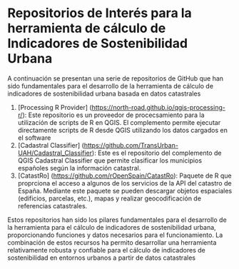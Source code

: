 # Repositorios de Interés para la herramienta de cálculo de Indicadores de Sostenibilidad Urbana
A continuación se presentan una serie de repositorios de GitHub que han sido fundamentales para el desarrollo de la herramienta de cálculo de indicadores de sostenibilidad urbana basada en datos catastrales

1. [Processing R Provider] (https://north-road.github.io/qgis-processing-r/): Este repositorio es un proveedor de procecsamiento para la utilización de scripts de R en QGIS. El complemento permite ejecutar directamente scripts de R desde QGIS utilizando los datos cargados en el software
2. [Cadastral Classifier] (https://github.com/TransUrban-UAH/Cadastral_Classifier): Este es el repositorio del complemento de QGIS Cadastral Classifier que permite clasificar los municipios españoles según la información catastral. 
3. [CatastRo] (https://github.com/rOpenSpain/CatastRo): Paquete de R que proprciona el acceso a algunos de los servicios de la API del catastro de España. Mediante este paquete se pueden descargar objetos espaciales (edificios, parcelas, etc.), mapas y realizar geocodificación de referencias catastrales. 

Estos repositorios han sido los pilares fundamentales para el desarrollo de la herramienta para el cálculo de indicadores de sostenibilidad urbana, proporcionando funciones y datos necesarios para el funcionamiento. La combinación de estos recursos ha permito desarrollar una herramienta relativamente robusta y confiable para el cálculo de indicadores de sostenibilidad en entornos urbanos a partir de datos catastrales
